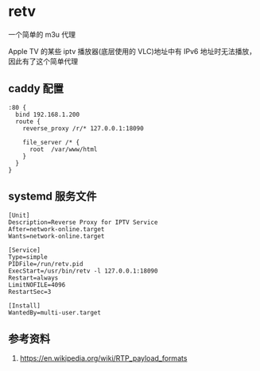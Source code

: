 # retv

一个简单的 m3u 代理

Apple TV 的某些 iptv 播放器(底层使用的 VLC)地址中有 IPv6 地址时无法播放，因此有了这个简单代理

## caddy 配置

```
:80 {
  bind 192.168.1.200
  route {
    reverse_proxy /r/* 127.0.0.1:18090

    file_server /* {
      root  /var/www/html
    }
  }
}
```

## systemd 服务文件

```
[Unit]
Description=Reverse Proxy for IPTV Service
After=network-online.target
Wants=network-online.target

[Service]
Type=simple
PIDFile=/run/retv.pid
ExecStart=/usr/bin/retv -l 127.0.0.1:18090
Restart=always
LimitNOFILE=4096
RestartSec=3

[Install]
WantedBy=multi-user.target
```

## 参考资料

1. https://en.wikipedia.org/wiki/RTP_payload_formats
